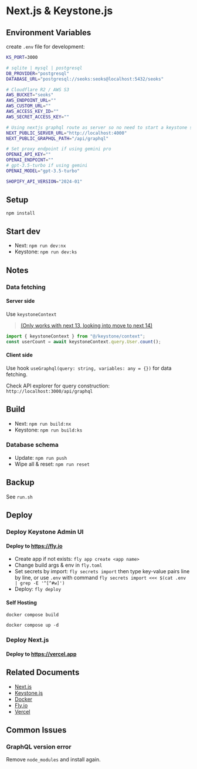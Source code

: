 # Next.js & Keystone.js

## Environment Variables

create `.env` file for development:

```sh
KS_PORT=3000

# sqlite | mysql | postgresql
DB_PROVIDER="postgresql"
DATABASE_URL="postgresql://seoks:seoks@localhost:5432/seoks"

# Cloudflare R2 / AWS S3
AWS_BUCKET="seoks"
AWS_ENDPOINT_URL=""
AWS_CUSTOM_URL=""
AWS_ACCESS_KEY_ID=""
AWS_SECRET_ACCESS_KEY=""

# Using nextjs graphql route as server so no need to start a keystone server
NEXT_PUBLIC_SERVER_URL="http://localhost:4000"
NEXT_PUBLIC_GRAPHQL_PATH="/api/graphql"

# Set proxy endpoint if using gemini pro
OPENAI_API_KEY=""
OPENAI_ENDPOINT=""
# gpt-3.5-turbo if using gemini
OPENAI_MODEL="gpt-3.5-turbo"

SHOPIFY_API_VERSION="2024-01"
```

## Setup

`npm install`

## Start dev

- Next: `npm run dev:nx`
- Keystone: `npm run dev:ks`

## Notes

### Data fetching

#### Server side

Use `keystoneContext`

> [(Only works with next 13, looking into move to next 14)](https://github.com/keystonejs/keystone/pull/8881)

```js
import { keystoneContext } from "@/keystone/context";
const userCount = await keystoneContext.query.User.count();
```

#### Client side

Use hook `useGraphql(query: string, variables: any = {})` for data fetching.

Check API explorer for query construction: `http://localhost:3000/api/graphql`

## Build

- Next: `npm run build:nx`
- Keystone: `npm run build:ks`

### Database schema

- Update: `npm run push`
- Wipe all & reset: `npm run reset`

## Backup

See `run.sh`

## Deploy

### Deploy Keystone Admin UI

#### Deploy to <https://fly.io>

- Create app if not exists: `fly app create <app name>`
- Change build args & env in `fly.toml`
- Set secrets by import: `fly secrets import` then type key-value pairs line by line, or use `.env` with command `fly secrets import <<< $(cat .env | grep -E '^[^#w]')`
- Deploy: `fly deploy`

#### Self Hosting

`docker compose build`

`docker compose up -d`

### Deploy Next.js

#### Deploy to <https://vercel.app>

## Related Documents

- [Next.js](https://nextjs.org/docs)
- [Keystone.js](https://keystonejs.com/docs)
- [Docker](https://docs.docker.com/engine/reference/builder)
- [Fly.io](https://fly.io/docs/reference/configuration)
- [Vercel](https://vercel.com)

## Common Issues

### GraphQL version error

Remove `node_modules` and install again.
